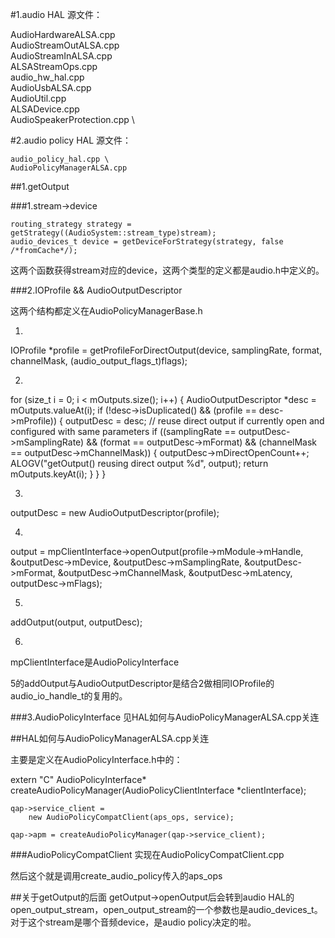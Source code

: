 #1.audio HAL
源文件：

  AudioHardwareALSA.cpp         \
  AudioStreamOutALSA.cpp        \
  AudioStreamInALSA.cpp         \
  ALSAStreamOps.cpp             \
  audio_hw_hal.cpp              \
  AudioUsbALSA.cpp              \
  AudioUtil.cpp                 \
  ALSADevice.cpp                \
  AudioSpeakerProtection.cpp    \


#2.audio policy HAL
源文件：

    audio_policy_hal.cpp \
    AudioPolicyManagerALSA.cpp

##1.getOutput

###1.stream->device

    routing_strategy strategy = getStrategy((AudioSystem::stream_type)stream);
    audio_devices_t device = getDeviceForStrategy(strategy, false /*fromCache*/);

这两个函数获得stream对应的device，这两个类型的定义都是audio.h中定义的。

###2.IOProfile && AudioOutputDescriptor

这两个结构都定义在AudioPolicyManagerBase.h

1.
IOProfile *profile = getProfileForDirectOutput(device,
                                                   samplingRate,
                                                   format,
                                                   channelMask,
                                                   (audio_output_flags_t)flags);

2.
for (size_t i = 0; i < mOutputs.size(); i++) {
                AudioOutputDescriptor *desc = mOutputs.valueAt(i);
                if (!desc->isDuplicated() && (profile == desc->mProfile)) {
                    outputDesc = desc;
                    // reuse direct output if currently open and configured with same parameters
                    if ((samplingRate == outputDesc->mSamplingRate) &&
                            (format == outputDesc->mFormat) &&
                            (channelMask == outputDesc->mChannelMask)) {
                        outputDesc->mDirectOpenCount++;
                        ALOGV("getOutput() reusing direct output %d", output);
                        return mOutputs.keyAt(i);
                    }
                }
}

3.
outputDesc = new AudioOutputDescriptor(profile);

4.
output = mpClientInterface->openOutput(profile->mModule->mHandle,
                                        &outputDesc->mDevice,
                                        &outputDesc->mSamplingRate,
                                        &outputDesc->mFormat,
                                        &outputDesc->mChannelMask,
                                        &outputDesc->mLatency,
                                        outputDesc->mFlags);

5.
addOutput(output, outputDesc);

6.
mpClientInterface是AudioPolicyInterface


5的addOutput与AudioOutputDescriptor是结合2做相同IOProfile的audio_io_handle_t的复用的。

###3.AudioPolicyInterface
见HAL如何与AudioPolicyManagerALSA.cpp关连

##HAL如何与AudioPolicyManagerALSA.cpp关连

主要是定义在AudioPolicyInterface.h中的：

extern "C" AudioPolicyInterface* createAudioPolicyManager(AudioPolicyClientInterface *clientInterface);

    qap->service_client =
        new AudioPolicyCompatClient(aps_ops, service);

    qap->apm = createAudioPolicyManager(qap->service_client);

###AudioPolicyCompatClient
实现在AudioPolicyCompatClient.cpp

然后这个就是调用create_audio_policy传入的aps_ops

##关于getOutput的后面
getOutput->openOutput后会转到audio HAL的open_output_stream，open_output_stream的一个参数也是audio_devices_t。对于这个stream是哪个音频device，是audio policy决定的啦。


